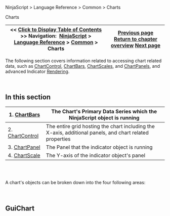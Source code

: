 ﻿


NinjaScript \> Language Reference \> Common \> Charts






















Charts







| \<\< [Click to Display Table of Contents](chart.md) \>\> **Navigation:**     [NinjaScript](ninjascript-1.md) \> [Language Reference](language_reference_wip-1.md) \> [Common](common-1.md) \> Charts | [Previous page](tochartstring-1.md) [Return to chapter overview](common-1.md) [Next page](chartbars-1.md) |
| --- | --- |











The following section covers information related to accessing chart related data, such as [ChartControl](chartcontrol-1.md), [ChartBars](chartbars-1.md), [ChartScales](chartscale-1.md), and [ChartPanels](chartpanels-1.md), and advanced Indicator [Rendering](rendering-1.md).


 


## In this section




| 1\. [ChartBars](chartbars-1.md) | The Chart's Primary Data Series which the NinjaScript object is running |
| --- | --- |
| 2\. [ChartControl](chartcontrol-1.md) | The entire grid hosting the chart including the X\-axis, additional panels, and chart related properties |
| 3\. [ChartPanel](chartpanel-1.md) | The Panel that the indicator object is running |
| 4\. [ChartScale](chartscale-1.md) | The Y\-axis of the indicator object's panel |



 


## 


A chart's objects can be broken down into the four following areas:


 


## GuiChart








